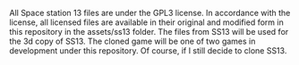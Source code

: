 All Space station 13 files are under the GPL3 license. In accordance with the license, all licensed files are available in their original and modified form in this repository in the assets/ss13 folder.
The files from SS13 will be used for the 3d copy of SS13. The cloned game will be one of two games in development under this repository. Of course, if I still decide to clone SS13.